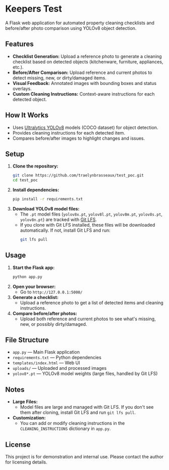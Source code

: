 # Keepers Test

A Flask web application for automated property cleaning checklists and before/after photo comparison using YOLOv8 object detection.

## Features
- **Checklist Generation:** Upload a reference photo to generate a cleaning checklist based on detected objects (kitchenware, furniture, appliances, etc.).
- **Before/After Comparison:** Upload reference and current photos to detect missing, new, or dirty/damaged items.
- **Visual Feedback:** Annotated images with bounding boxes and status overlays.
- **Custom Cleaning Instructions:** Context-aware instructions for each detected object.

## How It Works
- Uses [Ultralytics YOLOv8](https://github.com/ultralytics/ultralytics) models (COCO dataset) for object detection.
- Provides cleaning instructions for each detected item.
- Compares before/after images to highlight changes and issues.

## Setup
1. **Clone the repository:**
   ```sh
   git clone https://github.com/traelynbrasseaux/test_poc.git
   cd test_poc
   ```
2. **Install dependencies:**
   ```sh
   pip install -r requirements.txt
   ```
3. **Download YOLOv8 model files:**
   - The `.pt` model files (`yolov8x.pt`, `yolov8l.pt`, `yolov8m.pt`, `yolov8s.pt`, `yolov8n.pt`) are tracked with [Git LFS](https://git-lfs.github.com/).
   - If you clone with Git LFS installed, these files will be downloaded automatically. If not, install Git LFS and run:
     ```sh
     git lfs pull
     ```

## Usage
1. **Start the Flask app:**
   ```sh
   python app.py
   ```
2. **Open your browser:**
   - Go to `http://127.0.0.1:5000/`
3. **Generate a checklist:**
   - Upload a reference photo to get a list of detected items and cleaning instructions.
4. **Compare before/after photos:**
   - Upload both reference and current photos to see what's missing, new, or possibly dirty/damaged.

## File Structure
- `app.py` — Main Flask application
- `requirements.txt` — Python dependencies
- `templates/index.html` — Web UI
- `uploads/` — Uploaded and processed images
- `yolov8*.pt` — YOLOv8 model weights (large files, handled by Git LFS)

## Notes
- **Large Files:**
  - Model files are large and managed with Git LFS. If you don't see them after cloning, install Git LFS and run `git lfs pull`.
- **Customization:**
  - You can add or modify cleaning instructions in the `CLEANING_INSTRUCTIONS` dictionary in `app.py`.

## License
This project is for demonstration and internal use. Please contact the author for licensing details. 